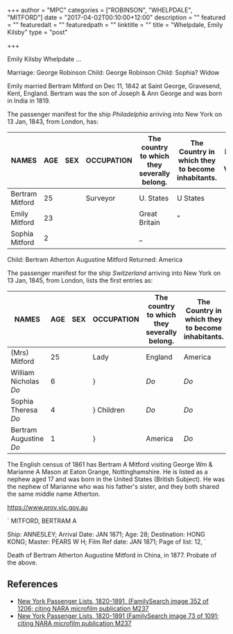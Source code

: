 +++
author = "MPC"
categories = ["ROBINSON", "WHELPDALE", "MITFORD"]
date = "2017-04-02T00:10:00+12:00"
description = ""
featured = ""
featuredalt = ""
featuredpath = ""
linktitle = ""
title = "Whelpdale, Emily Kilsby"
type = "post"

+++ 

Emily Kilsby Whelpdate ...

Marriage: George Robinson
Child: George Robinson
Child: Sophia?
Widow

Emily married Bertram Mitford on Dec 11, 1842 at Saint George, Gravesend, Kent, England. Bertram was the son of Joseph & Ann George and was
born in India in 1819.

The passenger manifest for the ship _Philadelphia_ arriving into New York on 13 Jan, 1843, from London, has:

NAMES | AGE | SEX | OCCUPATION | The country to which they severally belong. | The Country in which they to become inhabitants.  | Died on the Voyage.
------|-----|-----|------------|---------------------------------------------|---------------------------------------------------|-----
Bertram Mitford        |  25         |     | Surveyor   |          U. States        |           U States |
Emily Mitford          |  23         |     |            |        Great Britain      |             " |
Sophia Mitford         |   2         |     |            |               _           |              |

Child: Bertram Atherton Augustine Mitford
Returned: America

<!--more-->

The passenger manifest for the ship _Switzerland_ arriving into New York on 13 Jan, 1845, from London, lists the first entries as:

NAMES | AGE | SEX | OCCUPATION | The country to which they severally belong. | The Country in which they to become inhabitants.  | Died on the Voyage.
------|-----|-----|------------|---------------------------------------------|---------------------------------------------------|-----
|(Mrs) Mitford          |  25         |     | Lady       |          England          |            America |
|William Nicholas  _Do_ |   6         |     | }          |           _Do_            |             _Do_ |
|Sophia Theresa    _Do_ |   4         |     | } Children |           _Do_            |             _Do_ |
|Bertram Augustine _Do_ |   1         |     | }          |          America          |             _Do_ |

The English census of 1861 has Bertram A Mitford visiting George Wm & Marianne A Mason at Eaton Grange, Nottinghamshire. He is listed as
a nephew aged 17 and was born in the United States (British Subject). He was the nephew of Marianne who was his father's sister, and they
both shared the same middle name Atherton.

https://www.prov.vic.gov.au

`
MITFORD, BERTRAM A

Ship: ANNESLEY; Arrival Date: JAN 1871; Age: 28; Destination: HONG KONG; Master: PEARS W H; Film Ref date: JAN 1871; Page of list: 12,
`

Death of Bertram Atherton Augustine Mitford in China, in 1877.
Probate of the above.

## References

* [New York Passenger Lists, 1820-1891, (FamilySearch image 352 of 1206; citing NARA microfilm publication M237](https://familysearch.org/ark:/61903/3:1:939V-5FHD-5?cc=1849782&wc=MX62-VZ9%3A165729201)
* [New York Passenger Lists, 1820-1891 (FamilySearch image 73 of 1091; citing NARA microfilm publication M237](https://familysearch.org/ark:/61903/3:1:939V-5JRS-F?cc=1849782&wc=MX62-2M9%3A165728701)
